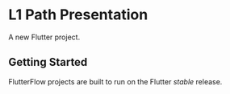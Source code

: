 # L1 Path Presentation

A new Flutter project.

## Getting Started

FlutterFlow projects are built to run on the Flutter _stable_ release.
